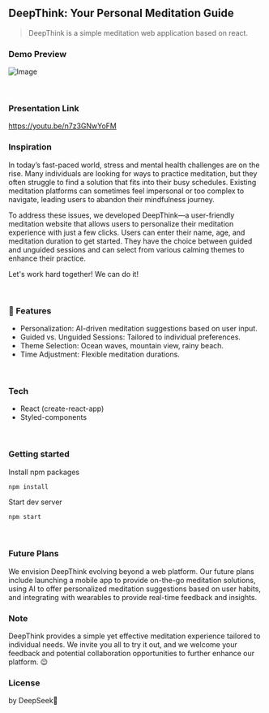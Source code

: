 ## DeepThink: Your Personal Meditation Guide

> DeepThink is a simple meditation web application based on react.


### Demo Preview

![Image](https://github.com/user-attachments/assets/79cc6eca-43df-4a1a-a79c-70b0311dfda4)

<br>

### Presentation Link
https://youtu.be/n7z3GNwYoFM


### Inspiration

In today’s fast-paced world, stress and mental health challenges are on the rise. Many individuals are looking for ways to practice meditation, but they often struggle to find a solution that fits into their busy schedules. Existing meditation platforms can sometimes feel impersonal or too complex to navigate, leading users to abandon their mindfulness journey.

To address these issues, we developed DeepThink—a user-friendly meditation website that allows users to personalize their meditation experience with just a few clicks. Users can enter their name, age, and meditation duration to get started. They have the choice between guided and unguided sessions and can select from various calming themes to enhance their practice.

Let's work hard together! We can do it!

<br>

### 💫 Features

- Personalization: AI-driven meditation suggestions based on user input.
- Guided vs. Unguided Sessions: Tailored to individual preferences.
- Theme Selection: Ocean waves, mountain view, rainy beach.
- Time Adjustment: Flexible meditation durations.

<br>

### Tech

- React (create-react-app)
- Styled-components

<br>

### Getting started

Install npm packages

```bash
npm install
```

Start dev server

```bash
npm start
```

<br>

### Future Plans

We envision DeepThink evolving beyond a web platform. Our future plans include launching a mobile app to provide on-the-go meditation solutions, using AI to offer personalized meditation suggestions based on user habits, and integrating with wearables to provide real-time feedback and insights.

### Note

DeepThink provides a simple yet effective meditation experience tailored to individual needs. We invite you all to try it out, and we welcome your feedback and potential collaboration opportunities to further enhance our platform. 😉

### License

by DeepSeek👀
